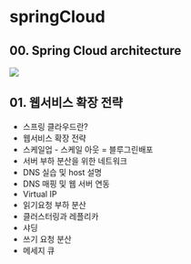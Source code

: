 # springCloud

## 00. Spring Cloud architecture
  <img src="https://spring.io/images/cloud-diagram-dark-b902fd07e60945a9a8930ca01f86bdf3.svg" />

## 01. 웹서비스 확장 전략
  - 스프링 클라우드란?
  - 웹서비스 확장 전략
  - 스케일업 - 스케일 아웃 = 블루그린배포
  - 서버 부하 분산을 위한 네트워크
  - DNS 실습 및 host 설명
  - DNS 매핑 및 웹 서버 연동
  - Virtual IP
  - 읽기요청 부하 분산
  - 클러스터링과 레플리카
  - 샤딩
  - 쓰기 요청 분산
  - 메세지 큐
